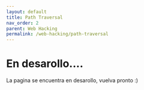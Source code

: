 ```yaml
---
layout: default
title: Path Traversal
nav_order: 2
parent: Web Hacking
permalink: /web-hacking/path-traversal
---
```


# En desarollo....

La pagina se encuentra en desarollo, vuelva pronto :)
